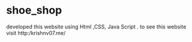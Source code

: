 # shoe_shop
developed this website using Html ,CSS, Java Script  . to see this website visit http:/krishnv07.me/
